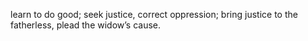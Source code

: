 learn to do good; seek justice, correct oppression; bring justice to the fatherless, plead the widow’s cause.
